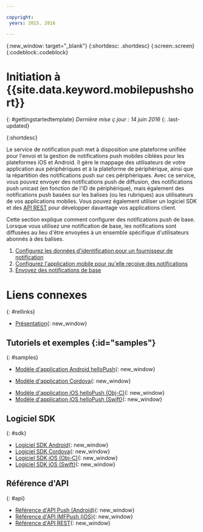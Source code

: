 ```yaml
---

copyright:
 years: 2015, 2016

---
```


{:new_window: target="_blank"}
{:shortdesc: .shortdesc}
{:screen:.screen}
{:codeblock:.codeblock}

# Initiation à {{site.data.keyword.mobilepushshort}}
{: #gettingstartedtemplate}
*Dernière mise ç jour : 14 juin 2016*
{: .last-updated}

{:shortdesc}

Le service de notification push met à disposition une plateforme unifiée pour l'envoi et la gestion de
notifications push mobiles ciblées pour les plateformes iOS et Android. Il gère le mappage des utilisateurs de votre application aux périphériques et à
la plateforme de périphérique, ainsi que la répartition des notifications push sur ces périphériques. Avec ce service, vous pouvez envoyer des
notifications push de diffusion, des notifications push unicast (en fonction de l'ID de périphérique), mais également des notifications push basées sur les balises (ou les rubriques) aux utilisateurs de vos applications mobiles. Vous pouvez également utiliser un logiciel SDK et des [API REST](https://mobile.{DomainName}/imfpushrestapidocs/) pour développer davantage vos applications client.

Cette section explique comment configurer des notifications push de base. Lorsque vous utilisez une notification de base, les
notifications sont diffusées au lieu d'être envoyées à un ensemble spécifique d'utilisateurs abonnés à des balises.

1. [Configurez les données d'identification pour un fournisseur de notification](t__main_push_config_provider.html)
2. [Configurez l'application mobile pour qu'elle reçoive des notifications](c_enable_push.html)
3. [Envoyez des notifications de base](t_send_push_notifications.html)

# Liens connexes
{: #rellinks}

* [Présentation](c_overview_push.md){: new_window}

## Tutoriels et exemples {:id="samples"}
{: #samples}
* [Modèle d'application Android helloPush](https://github.com/ibm-bluemix-mobile-services/bms-samples-android-hellopush/){: new_window}
- [Modèle d'application Cordova](https://github.com/ibm-bluemix-mobile-services/bms-samples-cordova-hellopush){: new_window}
* [Modèle d'application iOS helloPush (Obj-C)](https://github.com/ibm-bluemix-mobile-services/bms-samples-ios-hellopush/){: new_window}
* [Modèle d'application iOS helloPush (Swift)](https://github.com/ibm-bluemix-mobile-services/bms-samples-swift-hellopush){: new_window}

## Logiciel SDK
{: #sdk}
* [Logiciel SDK Android](https://github.com/ibm-bluemix-mobile-services/bms-clientsdk-android-push){: new_window}
* [Logiciel SDK Cordova](https://github.com/ibm-bluemix-mobile-services/bms-clientsdk-cordova-plugin-push){: new_window}
* [Logiciel SDK iOS (Obj-C)](https://hub.jazz.net/git/bluemixmobilesdk/imf-ios-sdk/archive?revstr=master){: new_window}
* [Logiciel SDK iOS (Swift)](https://codeload.github.com/ibm-bluemix-mobile-services/bms-clientsdk-swift-push/zip/master){: new_window}

## Référence d'API
{: #api}
* [Référence d'API Push (Android)](https://classicdocs.ng.bluemix.net/docs/api/content/api/mobilefirst/android/push-api-doc/overview-summary.html){: new_window}
* [Référence d'API IMFPush (iOS)](https://classicdocs.ng.bluemix.net/docs/api/content/api/mobilefirst/ios/IMFPush_api-doc/html/index.html){: new_window}
* [Référence d'API REST](https://mobile.{DomainName}/imfpushrestapidocs/){: new_window}
